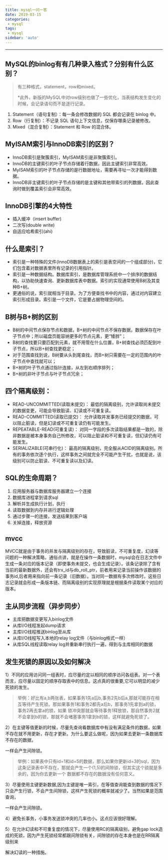 ```yaml
---
title: mysql一问一答
date: 2019-03-15
categories:
 - mysql
tags:
 - mysql
sidebar: 'auto'
---
```

---
## MySQL的binlog有有几种录入格式？分别有什么区别？
> 有三种格式，statement，row和mixed。
> 
> *此外，新版的MySQL中对row级别也做了一些优化，当表结构发生变化的时候，会记录语句而不是逐行记录。
1. Statement（语句复制）：每一条会修改数据的 SQL 都会记录在 binlog 中。
2. Row（行复制）：不记录 SQL 语句上下文信息，仅保存哪条记录被修改。
3. Mixed（混合复制）：Statement 和 Row 的混合体。
## MyISAM索引与InnoDB索引的区别？
* InnoDB索引是聚簇索引，MyISAM索引是非聚簇索引。
* InnoDB的主键索引的叶子节点存储着行数据，因此主键索引非常高效。
* MyISAM索引的叶子节点存储的是行数据地址，需要再寻址一次才能得到数据。
* InnoDB非主键索引的叶子节点存储的是主键和其他带索引的列数据，因此查询时做到覆盖索引会非常高效。
## InnoDB引擎的4大特性
* 插入缓冲（insert buffer)
* 二次写(double write)
* 自适应哈希索引(ahi)
## 什么是索引？
* 索引是一种特殊的文件(InnoDB数据表上的索引是表空间的一个组成部分)，它们包含着对数据表里所有记录的引用指针。
* 索引是一种数据结构。数据库索引，是数据库管理系统中一个排序的数据结构，以协助快速查询、更新数据库表中数据。索引的实现通常使用B树及其变种B+树。
* 更通俗的说，索引就相当于目录。为了方便查找书中的内容，通过对内容建立索引形成目录。索引是一个文件，它是要占据物理空间的。
## B树与B+树的区别
* B树的中间节点保存节点和数据，B+树的中间节点不保存数据，数据保存在叶子节点中；所以磁盘页能容纳更多的节点元素，更“矮胖”；
* B树的查找要只要匹配到元素，就不用管在什么位置，B+树查找必须匹配到叶子节点，所以B+树查找更稳定；
* 对于范围查找到说，B树要从头到尾查找，而B+树只需要在一定的范围内的叶子节点中查找就可以；
* B+树的叶子节点通过指针连接，从左到右顺序排列；
* B+树的非叶子节点与叶子节点冗余；
## 四个隔离级别：
* READ-UNCOMMITTED(读取未提交)： 最低的隔离级别，允许读取尚未提交的数据变更，可能会导致脏读、幻读或不可重复读。
* READ-COMMITTED(读取已提交)： 允许读取并发事务已经提交的数据，可以阻止脏读，但是幻读或不可重复读仍有可能发生。
* REPEATABLE-READ(可重复读)： 对同一字段的多次读取结果都是一致的，除非数据是被本身事务自己所修改，可以阻止脏读和不可重复读，但幻读仍有可能发生。
* SERIALIZABLE(可串行化)： 最高的隔离级别，完全服从ACID的隔离级别。所有的事务依次逐个执行，这样事务之间就完全不可能产生干扰，也就是说，该级别可以防止脏读、不可重复读以及幻读。
## SQL的生命周期？
1. 应用服务器与数据库服务器建立一个连接
2. 数据库进程拿到请求sql
3. 解析并生成执行计划，执行
4. 读取数据到内存并进行逻辑处理
5. 通过步骤一的连接，发送结果到客户端
6. 关掉连接，释放资源
## mvcc
MVCC就是由于事务的并发与隔离级别的存在，导致脏读，不可重复度，幻读等问题的一种解决策略，通俗点讲，就是在操作一条数据时，mysql会在日志文件中生成一条对应的版本记录（即使事务未提交，也会生成记录）。该条记录除了含有当前的最新数据外，还会有trx_id与db_roll_ptr，前者用来记录当前操作该数据的事务id,后者用来指向前一条记录（旧数据）。当对同一数据有多次修改时，这些日志记录就会形成一条版本链、而隔离级别的实现原理就是根据条件读取某个对应的版本。
## 主从同步流程（异步同步）
* 主库把数据变更写入binlog文件
* 从库I/O线程发起dump请求
* 主库I/O线程推送binlog至从库
* 从库I/O线程写入本地的relay log文件（与binlog格式一样）
* 从库SQL线程读取relay log并重新串行执行一遍，得到与主库相同的数据
## 发生死锁的原因以及如何解决
1）不同的应用访问同一组表时，应尽量约定以相同的顺序访问各组表。对一个表而言，应尽量以固定的顺序存取表中的信息。这点真的很重要,它可以明显的减少死锁的发生。

> 举例：好比有a,b两张表，如果事务1先a后b,事务2先b后a,那就可能存在相互等待产生死锁。那如果事务1和事务2都先a后b，那事务1先拿到a的锁，事务2再去拿a的锁，如果
  锁冲突那就会等待事务1释放锁，那自然事务2就不会拿到b的锁，那就不会堵塞事务1拿到b的锁，这样就避免死锁了。

2）在主键等值更新的时候，尽量先查询看数据库中有没有满足条件的数据，如果不存在就不用更新，存在才更新。为什么要这么做呢，因为如果去更新一条数据库不存在的数据，

一样会产生间隙锁。

> 举例：如果表中只有id=1和id=5的数据，那么如果你更新id=3的sql，因为这条记录表中不存在，那就会产生一个(1,5)的间隙锁，但其实这个锁就是多余的，因为你去更新一个
  数据都不存在的数据没有任何意义。

3）尽量使用主键更新数据,因为主键是唯一索引，在等值查询能查到数据的情况下只会产生行锁，不会产生间隙锁，这样产生死锁的概率就减少了。当然如果是范围查询，

一样会产生间隙锁。

4）避免长事务，小事务发送锁冲突的几率也小。这点应该很好理解。

5）在允许幻读和不可重复度的情况下，尽量使用RC的隔离级别，避免gap lock造成的死锁，因为产生死锁经常都跟间隙锁有关，间隙锁的存在本身也是在RR隔离级别来

解决幻读的一种措施。